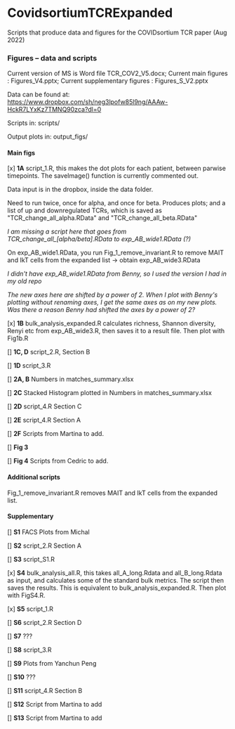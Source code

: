 # CovidsortiumTCRExpanded
Scripts that produce data and figures for the COVIDsortium TCR paper (Aug 2022)

### Figures – data and scripts

Current version of MS is Word file TCR_COV2_V5.docx; Current main figures : Figures_V4.pptx; Current supplementary figures : Figures_S_V2.pptx 

Data can be found at: https://www.dropbox.com/sh/neg3lpofw85l9ng/AAAw-HckR7LYxKz7TMNQ90zca?dl=0

Scripts in: scripts/

Output plots in: output_figs/

#### Main figs
[x] **1A** script_1.R, this makes the dot plots for each patient, between parwise timepoints. The saveImage() function is currently commented out. 

Data input is in the dropbox, inside the data folder. 

Need to run twice, once for alpha, and once for beta. Produces plots; and a list of up and downregulated TCRs, which is saved as "TCR_change_all_alpha.RData" and "TCR_change_all_beta.RData"

*I am missing a script here that goes from TCR_change_all_[alpha/beta].RData to exp_AB_wide1.RData (?)*

On exp_AB_wide1.RData, you run Fig_1_remove_invariant.R to remove MAIT and IkT cells from the expanded list -> obtain exp_AB_wide3.RData

*I didn't have exp_AB_wide1.RData from Benny, so I used the version I had in my old repo*

*The new axes here are shifted by a power of 2. When I plot with Benny's plotting without renaming axes, I get the same axes as on my new plots. Was there a reason Benny had shifted the axes by a power of 2?*

[x] **1B** bulk_analysis_expanded.R calculates richness, Shannon diversity, Renyi etc from exp_AB_wide3.R, then saves it to a result file. Then plot with Fig1b.R

[] **1C, D** script_2.R, Section B

[] **1D** script_3.R

[] **2A, B** Numbers in matches_summary.xlsx

[] **2C** Stacked Histogram plotted in Numbers in matches_summary.xlsx

[] **2D** script_4.R Section C

[] **2E** script_4.R Section A

[] **2F** Scripts from Martina to add.

[] **Fig 3**

[] **Fig 4** Scripts from Cedric to add.

#### Additional scripts

Fig_1_remove_invariant.R removes MAIT and IkT cells from the expanded list.

#### Supplementary

[] **S1** FACS Plots from Michal

[] **S2** script_2.R Section A

[] **S3** script_S1.R

[x] **S4** bulk_analysis_all.R, this takes all_A_long.Rdata and all_B_long.Rdata as input, and calculates some of the standard bulk metrics. The script then saves the results. This is equivalent to bulk_analysis_expanded.R. Then plot with FigS4.R.

[x] **S5** script_1.R

[] **S6** script_2.R Section D

[] **S7** ???

[] **S8** script_3.R

[] **S9** Plots from Yanchun Peng

[] **S10** ???

[] **S11** script_4.R Section B

[] **S12** Script from Martina to add

[] **S13** Script from Martina to add
